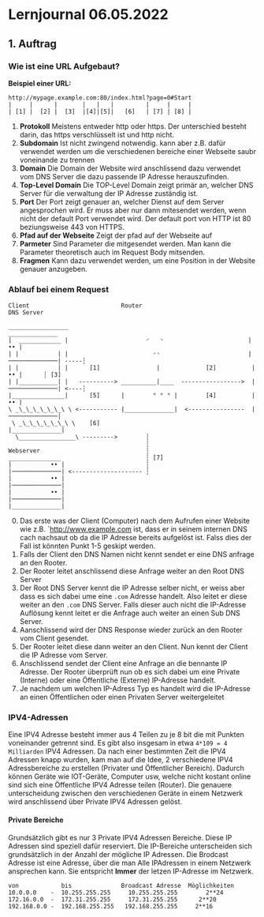 # Lernjournal 06.05.2022

## 1. Auftrag
### Wie ist eine URL Aufgebaut?
**Beispiel einer URL:**
```
http://mypage.example.com:80/index.html?page=0#Start
|     |      |       |   |   |         |     |     |
| [1] |  [2] |  [3]  |[4]|[5]|   [6]   | [7] | [8] |

```
1. **Protokoll** Meistens entweder http oder https. Der unterschied besteht darin, das https verschlüsselt ist und http nicht. 
2. **Subdomain** Ist nicht zwingend notwendig. kann aber z.B. dafür verwendet werden um die verschiedenen bereiche einer Webseite saubr voneinande zu trennen
3. **Domain** Die Domain der Website wird anschlissend dazu verwendet vom DNS Server die dazu passende IP Adresse herauszufinden.
4. **Top-Level Domain** Die TOP-Level Domain zeigt primär an, welcher DNS Server für die verwaltung der IP Adresse zuständig ist.
5. **Port** Der Port zeigt genauer an, welcher Dienst auf dem Server angesprochen wird. Er muss aber nur dann mitesendet werden, wenn nicht der default Port verwendet wird. Der default port von HTTP ist 80 beziungsweise 443 von HTTPS.
6. **Pfad auf der Webseite**  Zeigt der pfad auf der Webseite auf
7. **Parmeter** Sind Parameter die mitgesendet werden. Man kann die Parameter theoretisch auch im Request Body mitsenden.
8. **Fragmen** Kann dazu verwendet werden, um eine Position in der Website genauer anzugeben.

### Ablauf bei einem Request
```
Client                          Router                                DNS Server

_________________                                                     ______________
|  ____________ |                      ◜   ◝                        |           •• |
| |           | |                        ◜◝                         |──────────────| -----┆
| |           | |      [1]                |             [2]          |           •• |      ┆ [3]
| |___________| |   ----------> __________|____  ----------------->  |──────────────| <----┆
|_______________|      [5]      |        ° ° ° |        [4]          |           •• |
\ _\_\_\_\_\_\_\ \ <----------- |______________|  <----------------  |──────────────|
 \ _\_\_\_\_\_\_\ \    [6]                                           |______________|
  \________________\ --------->        ┆
                                       ┆
Webserver                              ┆
_______________                        ┆ [7]
|           •• |                       ┆
|──────────────| <-------------------- ┆
|           •• |
|──────────────|
|           •• |
|──────────────|
|______________|
```
0. Das erste was der Client (Computer) nach dem Aufrufen einer Website wie z.B. `http://www.example.com ist, dass er in seinem internen DNS cach nachsaut ob da die IP Adresse bereits aufgelöst ist. Falss dies der Fall ist könnten Punkt 1-5 geskipt werden.
1. Falls der Client den DNS Namen nicht kennt sendet er eine DNS anfrage an den Rooter.
2. Der Rooter leitet anschlissend diese Anfrage weiter an den Root DNS Server
3. Der Root DNS Server kennt die IP Adresse selber nicht, er weiss aber dass es sich dabei ume eine `.com` Adresse handelt. Also leitet er diese weiter an den `.com` DNS Server. Falls dieser auch nicht die IP-Adresse Auflösung kennt leitet er die Anfrage auch weiter an einen Sub DNS Server. 
4. Aanschlissend wird der DNS Response wieder zurück an den Rooter vom Client gesendet.
5. Der Rooter leitet diese dann weiter an den Client. Nun kennt der Client die IP Adresse vom Server.
6. Anschlissend sendet der Client eine Anfrage an die bennante IP Adresse. Der Rooter überprüft nun ob es sich dabei um eine Private (Interne) oder eine Öffentliche (Externe) IP-Adresse handelt.
7. Je nachdem um welchen IP-Adress Typ es handelt wird die IP-Adresse an einen Öffentlichen oder einen Privaten Server weitergeleitet
### IPV4-Adressen
Eine IPV4 Adresse besteht immer aus 4 Teilen zu je 8 bit die mit Punkten voneinander getrennt sind. Es gibt also insgesam in etwa `4*109 = 4 Milliarden` IPV4 Adressen. Da nach einer bestimmten Zeit die IPV4 Adressen knapp wurden, kam man auf die Idee, 2 verschiedene IPV4 Adressbereiche zu erstellen (Privater und Öffentlicher Bereich). Dadurch können Geräte wie IOT-Geräte, Computer usw, welche nicht kostant online sind sich eine Öffentliche IPV4 Adresse teilen (Router). Die genauere unterscheidung zwischen den verschiedenen Geräte in einem Netzwerk wird anschlissend über Private IPV4 Adressen gelöst.
#### Private Bereiche
Grundsätzlich gibt es nur 3 Private IPV4 Adressen Bereiche. Diese IP Adressen sind speziell dafür reserviert. Die IP-Bereiche unterscheiden sich grundsätzlich in der Anzahl der mögliche IP Adressen. Die Brodcast Adresse ist eine Adresse, über die man Alle IPAdressen in einem Netzwerk ansprechen kann. Sie entspricht **Immer** der letzen IP-Adresse im Netzwerk.
```
von            bis              Broadcast Adresse  Möglichkeiten
10.0.0.0    -  10.255.255.255	  10.255.255.255     	2**24
172.16.0.0  -  172.31.255.255	  172.31.255.255      2**20
192.168.0.0 -  192.168.255.255	 192.168.255.255     2**16
```


